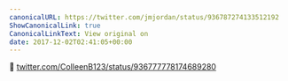 ```yaml
---
canonicalURL: https://twitter.com/jmjordan/status/936787274133512192
ShowCanonicalLink: true
CanonicalLinkText: View original on
date: 2017-12-02T02:41:05+00:00
---
```

💜 [twitter.com/ColleenB123/status/936777778174689280](https://twitter.com/ColleenB123/status/936777778174689280)